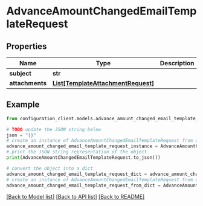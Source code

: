 # AdvanceAmountChangedEmailTemplateRequest


## Properties

Name | Type | Description | Notes
------------ | ------------- | ------------- | -------------
**subject** | **str** |  | [optional] 
**attachments** | [**List[TemplateAttachmentRequest]**](TemplateAttachmentRequest.md) |  | [optional] 

## Example

```python
from configuration_client.models.advance_amount_changed_email_template_request import AdvanceAmountChangedEmailTemplateRequest

# TODO update the JSON string below
json = "{}"
# create an instance of AdvanceAmountChangedEmailTemplateRequest from a JSON string
advance_amount_changed_email_template_request_instance = AdvanceAmountChangedEmailTemplateRequest.from_json(json)
# print the JSON string representation of the object
print(AdvanceAmountChangedEmailTemplateRequest.to_json())

# convert the object into a dict
advance_amount_changed_email_template_request_dict = advance_amount_changed_email_template_request_instance.to_dict()
# create an instance of AdvanceAmountChangedEmailTemplateRequest from a dict
advance_amount_changed_email_template_request_from_dict = AdvanceAmountChangedEmailTemplateRequest.from_dict(advance_amount_changed_email_template_request_dict)
```
[[Back to Model list]](../README.md#documentation-for-models) [[Back to API list]](../README.md#documentation-for-api-endpoints) [[Back to README]](../README.md)



